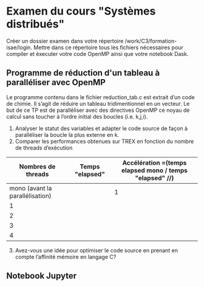# Examen du cours "Systèmes distribués"

Créer un dossier examen dans votre répertoire /work/C3/formation-isae/login.
Mettre dans ce répertoire tous les fichiers nécessaires pour compiler et éxecuter votre code OpenMP ainsi que votre notebook Dask.

## Programme de réduction d'un tableau à paralléliser avec OpenMP

Le programme contenu dans le fichier reduction_tab.c est extrait d’un code de chimie.
Il s’agit de réduire un tableau tridimentionnel en un vecteur. Le but de ce TP est de paralléliser avec des directives OpenMP ce noyau de calcul sans toucher à l’ordre initial des boucles (i.e. k,j,i).
1. Analyser le statut des variables et adapter le code source de façon à paralléliser la boucle la plus externe en k.
2. Comparer les performances obtenues sur TREX en fonction du nombre de threads d’exécution 

| Nombres de threads | Temps "elapsed"  | Accélération =(temps elapsed mono / temps "elapsed" //) |
| ------ | ------ |------- |
|     mono (avant la parallélisation)   |        |    1    |
|       1 |        |        |
|       2 |        |        |
|       3 |        |        |
|       4 |        |        |


3. Avez-vous une idée pour optimiser le code source en prenant en compte l’affinité mémoire en langage C? 


## Notebook Jupyter
